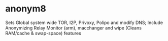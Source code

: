 # anonym8
Sets Global system wide TOR, I2P, Privoxy, Polipo and modify DNS; Include Anonymizing Relay Monitor (arm), macchanger and wipe (Cleans RAM/cache &amp; swap-space) features
